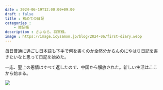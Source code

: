 ```yaml
---
date : 2024-06-19T12:00:00+09:00
draft : false
title : 初めての日記
categories :
    - 雑記帳
description : さよなら、将軍様。
image : https://image.icysamon.jp/blog/2024-06/first-diary.webp
---
```


毎日普通に過ごし日本語も下手で何を書くのか全然分からんのにやはり日記を書きたいなと思って日記を始めた。

一応、聖上の恩情はすべて返したので、中国から解放された。新しい生活はここから始まる。

![](https://image.icysamon.jp/blog/2024-06/first-diary.webp)